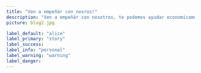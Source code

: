 ```yaml
---
title: "Ven a empeñár con nosros!"
description: "Ven a empeñár con nosotros, te podemos ayudar economicamente con tus productos, trae tus joyas y electrodomesticos, nosotros te ayudamos."
picture: blog2.jpg

label_default: "alice" 
label_primary: "story"
label_success: 
label_info: "personal"
label_warning: "warning"
label_danger: 
---
```

